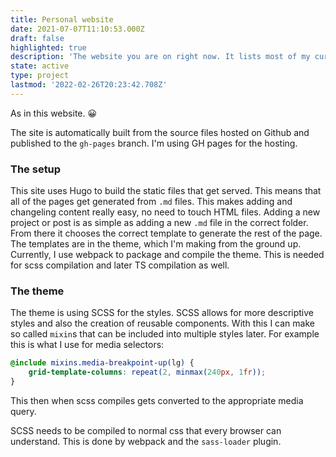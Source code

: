 ```yaml
---
title: Personal website
date: 2021-07-07T11:10:53.000Z
draft: false
highlighted: true
description: 'The website you are on right now. It lists most of my current and old projects, and in the future some posts as well.'
state: active
type: project
lastmod: '2022-02-26T20:23:42.708Z'
---
```


As in this website. 😀

The site is automatically built from the source files hosted on Github and published to the ``gh-pages`` branch. I'm using GH pages for the hosting.

### The setup
This site uses Hugo to build the static files that get served. This means that all of the pages get generated from ``.md`` files. This makes adding and changeling content really easy, no need to touch HTML files. Adding a new project or post is as simple as adding a new ``.md`` file in the correct folder. From there it chooses the correct template to generate the rest of the page. The templates are in the theme, which I'm making from the ground up. Currently, I use webpack to package and compile the theme. This is needed for scss compilation and later TS compilation as well.

### The theme
The theme is using SCSS for the styles.
SCSS allows for more descriptive styles and also the creation of reusable components. With this I can make so called ``mixin``s that can be included into multiple styles later. For example this is what I use for media selectors:
```scss {linenos=table,hl_lines=[1],linenostart=1}
@include mixins.media-breakpoint-up(lg) { 
    grid-template-columns: repeat(2, minmax(240px, 1fr));
}
```
This then when scss compiles gets converted to the appropriate media query.

SCSS needs to be compiled to normal css that every browser can understand. This is done by webpack and the ``sass-loader`` plugin.
